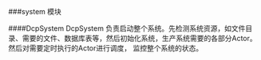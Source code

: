 ###system 模块

####DcpSystem
DcpSystem 负责启动整个系统。先检测系统资源，如文件目录、需要的文件、数据库表等，然后初始化系统，生产系统需要的各部分Actor。
然后对需要定时执行的Actor进行调度， 监控整个系统的状态。